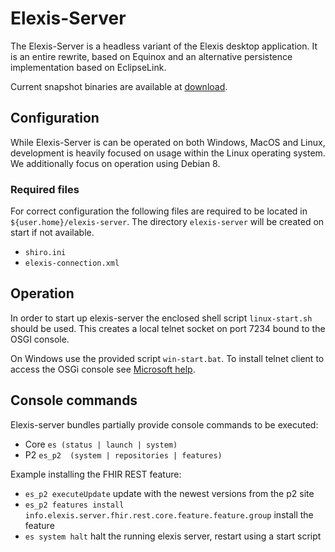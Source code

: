 
# Elexis-Server

The Elexis-Server is a headless variant of the Elexis desktop application. It is an entire rewrite, based on Equinox and an alternative persistence implementation based on EclipseLink.

Current snapshot binaries are available at [download](http://download.elexis.info/elexis-server/products/).

## Configuration

While Elexis-Server is can be operated on both Windows, MacOS and Linux, development is heavily focused on usage within the Linux operating system. We additionally focus on operation using Debian 8.

### Required files

For correct configuration the following files are required to be located in `${user.home}/elexis-server`. The directory `elexis-server` will be created on start if not available.

*   `shiro.ini`
*   `elexis-connection.xml` 

## Operation

In order to start up elexis-server the enclosed shell script `linux-start.sh` should be used. This creates a local telnet socket on port 7234 bound to the OSGI console.

On Windows use the provided script `win-start.bat`. To install telnet client to access the OSGi console see [Microsoft help](https://technet.microsoft.com/en-us/library/cc771275.aspx).

 

## Console commands

Elexis-server bundles partially provide console commands to be executed:


* Core `es (status | launch | system)` 
* P2 `es_p2  (system | repositories | features)` 

Example installing the FHIR REST feature:

* `es_p2 executeUpdate` update with the newest versions from the p2 site
* `es_p2 features install info.elexis.server.fhir.rest.core.feature.feature.group` install the feature
* `es system halt` halt the running elexis server, restart using a start script